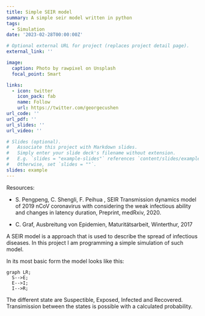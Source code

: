 ```yaml
---
title: Simple SEIR model 
summary: A simple seir model written in python
tags:
  - Simulation
date: '2023-02-28T00:00:00Z'

# Optional external URL for project (replaces project detail page).
external_link: ''

image:
  caption: Photo by rawpixel on Unsplash
  focal_point: Smart

links:
  - icon: twitter
    icon_pack: fab
    name: Follow
    url: https://twitter.com/georgecushen
url_code: ''
url_pdf: ''
url_slides: ''
url_video: ''

# Slides (optional).
#   Associate this project with Markdown slides.
#   Simply enter your slide deck's filename without extension.
#   E.g. `slides = "example-slides"` references `content/slides/example-slides.md`.
#   Otherwise, set `slides = ""`.
slides: example
---
```

Resources:
- S. Pengpeng, C. Shengli, F. Peihua , SEIR Transmission dynamics model of 2019 nCoV coronavirus with considering the weak infectious ability and changes in latency duration, Preprint, medRxiv, 2020. 

- C. Graf, Ausbreitung von Epidemien, Maturitätsarbeit, Winterthur, 2017


A SEIR model is a approach that is used to describe the spread of infectious diseases. In this project I am programming a simple simulation of such model.

In its most basic form the model looks like this:

```mermaid
graph LR;
  S-->E;
  E-->I;
  I-->R;
```
The different state are Suspectible, Exposed, Infected and Recovered. Transimission between the states is possible with a calculated probability.
